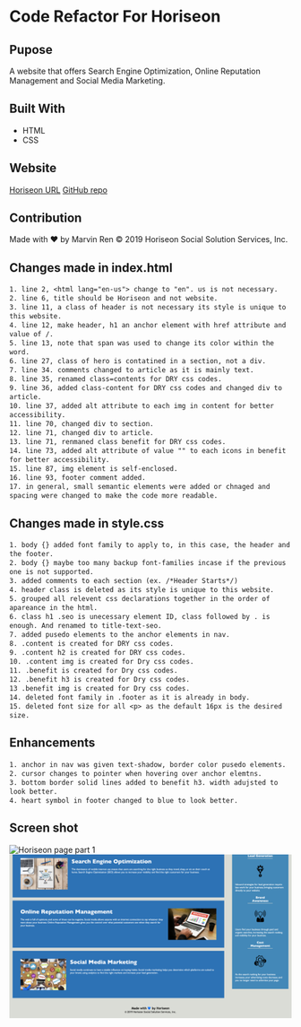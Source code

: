 # Code Refactor For Horiseon
## Pupose
A website that offers Search Engine Optimization, Online Reputation Management and Social Media Marketing. 
## Built With
- HTML
- CSS
## Website
[Horiseon URL](https://mr2447.github.io/horiseon-refactor/)
[GitHub repo](https://github.com/mr2447/horiseon-refactor)
## Contribution
Made with ❤ by Marvin Ren
© 2019 Horiseon Social Solution Services, Inc.
## Changes made in index.html
    1. line 2, <html lang="en-us"> change to "en". us is not necessary.
    2. line 6, title should be Horiseon and not website.
    3. line 11, a class of header is not necessary its style is unique to this website. 
    4. line 12, make header, h1 an anchor element with href attribute and value of /.
    5. line 13, note that span was used to change its color within the word.
    6. line 27, class of hero is contatined in a section, not a div.
    7. line 34. comments changed to article as it is mainly text.
    8. line 35, renamed class=contents for DRY css codes. 
    9. line 36, added class-content for DRY css codes and changed div to article. 
    10. line 37, added alt attribute to each img in content for better accessibility.
    11. line 70, changed div to section. 
    12. line 71, changed div to article.
    13. line 71, renmaned class benefit for DRY css codes. 
    14. line 73, added alt attribute of value "" to each icons in benefit for better accessibility.
    15. line 87, img element is self-enclosed.
    16. line 93, footer comment added.
    17. in general, small semantic elements were added or chnaged and spacing were changed to make the code more readable. 
## Changes made in style.css 
    1. body {} added font family to apply to, in this case, the header and the footer. 
    2. body {} maybe too many backup font-families incase if the previous one is not supported.
    3. added comments to each section (ex. /*Header Starts*/)
    4. header class is deleted as its style is unique to this website. 
    5. grouped all relevent css declarations together in the order of apareance in the html.
    6. class h1 .seo is unecessary element ID, class followed by . is enough. And renamed to title-text-seo.
    7. added pusedo elements to the anchor elements in nav.
    8. .content is created for DRY css codes.
    9. .content h2 is created for DRY css codes.
    10. .content img is created for Dry css codes.
    11. .benefit is created for Dry css codes.
    12. .benefit h3 is created for Dry css codes.
    13 .benefit img is created for Dry css codes. 
    14. deleted font family in .footer as it is already in body. 
    15. deleted font size for all <p> as the default 16px is the desired size.
## Enhancements
    1. anchor in nav was given text-shadow, border color pusedo elements.
    2. cursor changes to pointer when hovering over anchor elemtns.
    3. bottom border solid lines added to benefit h3. width adujsted to look better.
    4. heart symbol in footer changed to blue to look better. 
 
## Screen shot
![Horiseon page part 1](./assets/images/screen-shot-01.png)
![Horiseon page part 2](./assets/images/screen-shot-02.png)
